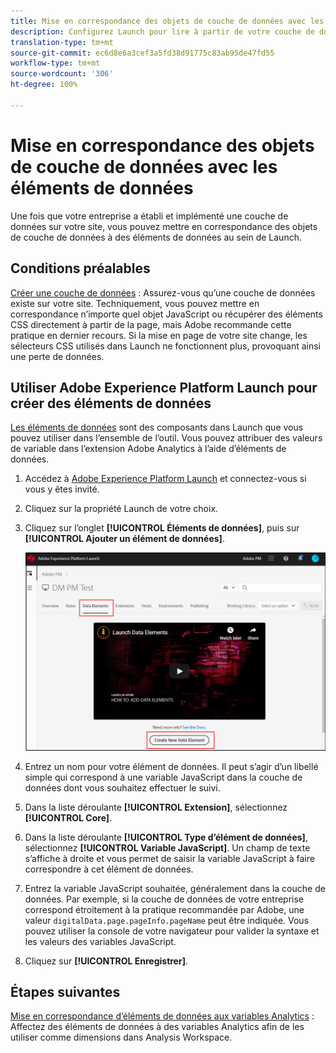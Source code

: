 ```yaml
---
title: Mise en correspondance des objets de couche de données avec les éléments de données
description: Configurez Launch pour lire à partir de votre couche de données.
translation-type: tm+mt
source-git-commit: ec6d8e6a3cef3a5fd38d91775c83ab95de47fd55
workflow-type: tm+mt
source-wordcount: '306'
ht-degree: 100%

---
```



# Mise en correspondance des objets de couche de données avec les éléments de données

Une fois que votre entreprise a établi et implémenté une couche de données sur votre site, vous pouvez mettre en correspondance des objets de couche de données à des éléments de données au sein de Launch.

## Conditions préalables

[Créer une couche de données](../prepare/data-layer.md) : Assurez-vous qu’une couche de données existe sur votre site. Techniquement, vous pouvez mettre en correspondance n’importe quel objet JavaScript ou récupérer des éléments CSS directement à partir de la page, mais Adobe recommande cette pratique en dernier recours. Si la mise en page de votre site change, les sélecteurs CSS utilisés dans Launch ne fonctionnent plus, provoquant ainsi une perte de données.

## Utiliser Adobe Experience Platform Launch pour créer des éléments de données

[Les éléments de données](https://docs.adobe.com/content/help/fr-FR/launch/using/reference/manage-resources/data-elements.html#create-a-data-element) sont des composants dans Launch que vous pouvez utiliser dans l’ensemble de l’outil. Vous pouvez attribuer des valeurs de variable dans l’extension Adobe Analytics à l’aide d’éléments de données.

1. Accédez à [Adobe Experience Platform Launch](https://launch.adobe.com) et connectez-vous si vous y êtes invité.
1. Cliquez sur la propriété Launch de votre choix.
1. Cliquez sur l’onglet **[!UICONTROL Éléments de données]**, puis sur **[!UICONTROL Ajouter un élément de données]**.

   ![Création d’un élément de données](assets/createelement.png)

1. Entrez un nom pour votre élément de données. Il peut s’agir d’un libellé simple qui correspond à une variable JavaScript dans la couche de données dont vous souhaitez effectuer le suivi.
1. Dans la liste déroulante **[!UICONTROL Extension]**, sélectionnez **[!UICONTROL Core]**.
1. Dans la liste déroulante **[!UICONTROL Type d’élément de données]**, sélectionnez **[!UICONTROL Variable JavaScript]**. Un champ de texte s’affiche à droite et vous permet de saisir la variable JavaScript à faire correspondre à cet élément de données.
1. Entrez la variable JavaScript souhaitée, généralement dans la couche de données. Par exemple, si la couche de données de votre entreprise correspond étroitement à la pratique recommandée par Adobe, une valeur `digitalData.page.pageInfo.pageName` peut être indiquée. Vous pouvez utiliser la console de votre navigateur pour valider la syntaxe et les valeurs des variables JavaScript.
1. Cliquez sur **[!UICONTROL Enregistrer]**.

## Étapes suivantes

[Mise en correspondance d’éléments de données aux variables Analytics](elements-to-variable.md) : Affectez des éléments de données à des variables Analytics afin de les utiliser comme dimensions dans Analysis Workspace.
